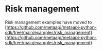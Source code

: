 # Risk management

Risk management examples have moved to [https://github.com/metaapi/metaapi-python-sdk/tree/main/examples/risk_management](https://github.com/metaapi/metaapi-python-sdk/tree/main/examples/risk_management)
